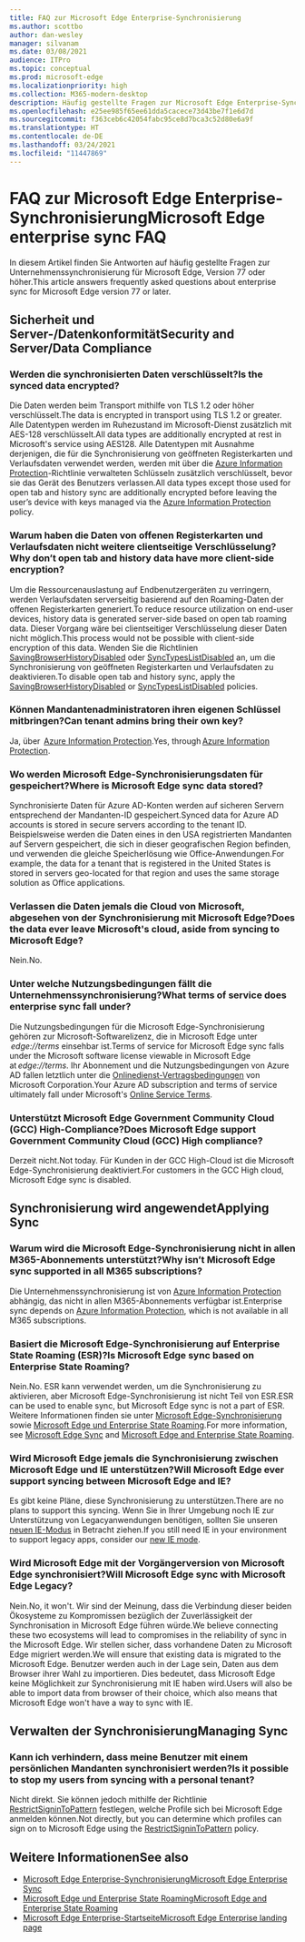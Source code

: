 ```yaml
---
title: FAQ zur Microsoft Edge Enterprise-Synchronisierung
ms.author: scottbo
author: dan-wesley
manager: silvanam
ms.date: 03/08/2021
audience: ITPro
ms.topic: conceptual
ms.prod: microsoft-edge
ms.localizationpriority: high
ms.collection: M365-modern-desktop
description: Häufig gestellte Fragen zur Microsoft Edge Enterprise-Synchronisierung.
ms.openlocfilehash: e25ee985f65ee61dda5cacece73d43be7f1e6d7d
ms.sourcegitcommit: f363ceb6c42054fabc95ce8d7bca3c52d80e6a9f
ms.translationtype: HT
ms.contentlocale: de-DE
ms.lasthandoff: 03/24/2021
ms.locfileid: "11447869"
---
```

# <a name="microsoft-edge-enterprise-sync-faq"></a><span data-ttu-id="99a80-103">FAQ zur Microsoft Edge Enterprise-Synchronisierung</span><span class="sxs-lookup"><span data-stu-id="99a80-103">Microsoft Edge enterprise sync FAQ</span></span>

<span data-ttu-id="99a80-104">In diesem Artikel finden Sie Antworten auf häufig gestellte Fragen zur Unternehmenssynchronisierung für Microsoft Edge, Version 77 oder höher.</span><span class="sxs-lookup"><span data-stu-id="99a80-104">This article answers frequently asked questions about enterprise sync for Microsoft Edge version 77 or later.</span></span>

## <a name="security-and-serverdata-compliance"></a><span data-ttu-id="99a80-105">Sicherheit und Server-/Datenkonformität</span><span class="sxs-lookup"><span data-stu-id="99a80-105">Security and Server/Data Compliance</span></span>

### <a name="is-the-synced-data-encrypted"></a><span data-ttu-id="99a80-106">Werden die synchronisierten Daten verschlüsselt?</span><span class="sxs-lookup"><span data-stu-id="99a80-106">Is the synced data encrypted?</span></span>

<span data-ttu-id="99a80-107">Die Daten werden beim Transport mithilfe von TLS 1.2 oder höher verschlüsselt.</span><span class="sxs-lookup"><span data-stu-id="99a80-107">The data is encrypted in transport using TLS 1.2 or greater.</span></span> <span data-ttu-id="99a80-108">Alle Datentypen werden im Ruhezustand im Microsoft-Dienst zusätzlich mit AES-128 verschlüsselt.</span><span class="sxs-lookup"><span data-stu-id="99a80-108">All data types are additionally encrypted at rest in Microsoft's service using AES128.</span></span> <span data-ttu-id="99a80-109">Alle Datentypen mit Ausnahme derjenigen, die für die Synchronisierung von geöffneten Registerkarten und Verlaufsdaten verwendet werden, werden mit über die [Azure Information Protection](./microsoft-edge-policies.md#restrictsignintopattern)-Richtlinie verwalteten Schlüsseln zusätzlich verschlüsselt, bevor sie das Gerät des Benutzers verlassen.</span><span class="sxs-lookup"><span data-stu-id="99a80-109">All data types except those used for open tab and history sync are additionally encrypted before leaving the user’s device with keys managed via the [Azure Information Protection](./microsoft-edge-policies.md#restrictsignintopattern) policy.</span></span>

### <a name="why-dont-open-tab-and-history-data-have-more-client-side-encryption"></a><span data-ttu-id="99a80-110">Warum haben die Daten von offenen Registerkarten und Verlaufsdaten nicht weitere clientseitige Verschlüsselung?</span><span class="sxs-lookup"><span data-stu-id="99a80-110">Why don’t open tab and history data have more client-side encryption?</span></span>

<span data-ttu-id="99a80-111">Um die Ressourcenauslastung auf Endbenutzergeräten zu verringern, werden Verlaufsdaten serverseitig basierend auf den Roaming-Daten der offenen Registerkarten generiert.</span><span class="sxs-lookup"><span data-stu-id="99a80-111">To reduce resource utilization on end-user devices, history data is generated server-side based on open tab roaming data.</span></span> <span data-ttu-id="99a80-112">Dieser Vorgang wäre bei clientseitiger Verschlüsselung dieser Daten nicht möglich.</span><span class="sxs-lookup"><span data-stu-id="99a80-112">This process would not be possible with client-side encryption of this data.</span></span> <span data-ttu-id="99a80-113">Wenden Sie die Richtlinien [SavingBrowserHistoryDisabled](./microsoft-edge-policies.md#savingbrowserhistorydisabled) oder [SyncTypesListDisabled](./microsoft-edge-policies.md#synctypeslistdisabled) an, um die Synchronisierung von geöffneten Registerkarten und Verlaufsdaten zu deaktivieren.</span><span class="sxs-lookup"><span data-stu-id="99a80-113">To disable open tab and history sync, apply the [SavingBrowserHistoryDisabled](./microsoft-edge-policies.md#savingbrowserhistorydisabled) or [SyncTypesListDisabled](./microsoft-edge-policies.md#synctypeslistdisabled) policies.</span></span>

### <a name="can-tenant-admins-bring-their-own-key"></a><span data-ttu-id="99a80-114">Können Mandantenadministratoren ihren eigenen Schlüssel mitbringen?</span><span class="sxs-lookup"><span data-stu-id="99a80-114">Can tenant admins bring their own key?</span></span>

<span data-ttu-id="99a80-115">Ja, über  [Azure Information Protection](https://azure.microsoft.com/services/information-protection/).</span><span class="sxs-lookup"><span data-stu-id="99a80-115">Yes, through [Azure Information Protection](https://azure.microsoft.com/services/information-protection/).</span></span>

### <a name="where-is-microsoft-edge-sync-data-stored"></a><span data-ttu-id="99a80-116">Wo werden Microsoft Edge-Synchronisierungsdaten für gespeichert?</span><span class="sxs-lookup"><span data-stu-id="99a80-116">Where is Microsoft Edge sync data stored?</span></span>

<span data-ttu-id="99a80-117">Synchronisierte Daten für Azure AD-Konten werden auf sicheren Servern entsprechend der Mandanten-ID gespeichert.</span><span class="sxs-lookup"><span data-stu-id="99a80-117">Synced data for Azure AD accounts is stored in secure servers according to the tenant ID.</span></span> <span data-ttu-id="99a80-118">Beispielsweise werden die Daten eines in den USA registrierten Mandanten auf Servern gespeichert, die sich in dieser geografischen Region befinden, und verwenden die gleiche Speicherlösung wie Office-Anwendungen.</span><span class="sxs-lookup"><span data-stu-id="99a80-118">For example, the data for a tenant that is registered in the United States is stored in servers geo-located for that region and uses the same storage solution as Office applications.</span></span>

### <a name="does-the-data-ever-leave-microsofts-cloud-aside-from-syncing-to-microsoft-edge"></a><span data-ttu-id="99a80-119">Verlassen die Daten jemals die Cloud von Microsoft, abgesehen von der Synchronisierung mit Microsoft Edge?</span><span class="sxs-lookup"><span data-stu-id="99a80-119">Does the data ever leave Microsoft's cloud, aside from syncing to Microsoft Edge?</span></span>

<span data-ttu-id="99a80-120">Nein.</span><span class="sxs-lookup"><span data-stu-id="99a80-120">No.</span></span>

### <a name="what-terms-of-service-does-enterprise-sync-fall-under"></a><span data-ttu-id="99a80-121">Unter welche Nutzungsbedingungen fällt die Unternehmenssynchronisierung?</span><span class="sxs-lookup"><span data-stu-id="99a80-121">What terms of service does enterprise sync fall under?</span></span>

<span data-ttu-id="99a80-122">Die Nutzungsbedingungen für die Microsoft Edge-Synchronisierung gehören zur Microsoft-Softwarelizenz, die in Microsoft Edge unter  *edge://terms* einsehbar ist.</span><span class="sxs-lookup"><span data-stu-id="99a80-122">Terms of service for Microsoft Edge sync falls under the Microsoft software license viewable in Microsoft Edge at *edge://terms*.</span></span> <span data-ttu-id="99a80-123">Ihr Abonnement und die Nutzungsbedingungen von Azure AD fallen letztlich unter die [Onlinedienst-Vertragsbedingungen](https://www.microsoft.com/licensing/product-licensing/products) von Microsoft Corporation.</span><span class="sxs-lookup"><span data-stu-id="99a80-123">Your Azure AD subscription and terms of service ultimately fall under Microsoft's [Online Service Terms](https://www.microsoft.com/licensing/product-licensing/products).</span></span>

### <a name="does-microsoft-edge-support-government-community-cloud-gcc-high-compliance"></a><span data-ttu-id="99a80-124">Unterstützt Microsoft Edge Government Community Cloud (GCC) High-Compliance?</span><span class="sxs-lookup"><span data-stu-id="99a80-124">Does Microsoft Edge support Government Community Cloud (GCC) High compliance?</span></span>

<span data-ttu-id="99a80-125">Derzeit nicht.</span><span class="sxs-lookup"><span data-stu-id="99a80-125">Not today.</span></span> <span data-ttu-id="99a80-126">Für Kunden in der GCC High-Cloud ist die Microsoft Edge-Synchronisierung deaktiviert.</span><span class="sxs-lookup"><span data-stu-id="99a80-126">For customers in the GCC High cloud, Microsoft Edge sync is disabled.</span></span>

## <a name="applying-sync"></a><span data-ttu-id="99a80-127">Synchronisierung wird angewendet</span><span class="sxs-lookup"><span data-stu-id="99a80-127">Applying Sync</span></span>

### <a name="why-isnt-microsoft-edge-sync-supported-in-all-m365-subscriptions"></a><span data-ttu-id="99a80-128">Warum wird die Microsoft Edge-Synchronisierung nicht in allen M365-Abonnements unterstützt?</span><span class="sxs-lookup"><span data-stu-id="99a80-128">Why isn’t Microsoft Edge sync supported in all M365 subscriptions?</span></span>

<span data-ttu-id="99a80-129">Die Unternehmenssynchronisierung ist von [Azure Information Protection](https://azure.microsoft.com/services/information-protection/) abhängig, das nicht in allen M365-Abonnements verfügbar ist.</span><span class="sxs-lookup"><span data-stu-id="99a80-129">Enterprise sync depends on [Azure Information Protection](https://azure.microsoft.com/services/information-protection/), which is not available in all M365 subscriptions.</span></span>

### <a name="is-microsoft-edge-sync-based-on-enterprise-state-roaming"></a><span data-ttu-id="99a80-130">Basiert die Microsoft Edge-Synchronisierung auf Enterprise State Roaming (ESR)?</span><span class="sxs-lookup"><span data-stu-id="99a80-130">Is Microsoft Edge sync based on Enterprise State Roaming?</span></span>

<span data-ttu-id="99a80-131">Nein.</span><span class="sxs-lookup"><span data-stu-id="99a80-131">No.</span></span> <span data-ttu-id="99a80-132">ESR kann verwendet werden, um die Synchronisierung zu aktivieren, aber Microsoft Edge-Synchronisierung ist nicht Teil von ESR.</span><span class="sxs-lookup"><span data-stu-id="99a80-132">ESR can be used to enable sync, but Microsoft Edge sync is not a part of ESR.</span></span> <span data-ttu-id="99a80-133">Weitere Informationen finden sie unter [Microsoft Edge-Synchronisierung](https://review.docs.microsoft.com/DeployEdge/microsoft-edge-enterprise-sync) sowie [Microsoft Edge und Enterprise State Roaming](https://review.docs.microsoft.com/DeployEdge/microsoft-edge-enterprise-state-roaming).</span><span class="sxs-lookup"><span data-stu-id="99a80-133">For more information, see [Microsoft Edge Sync](https://review.docs.microsoft.com/DeployEdge/microsoft-edge-enterprise-sync) and [Microsoft Edge and Enterprise State Roaming](https://review.docs.microsoft.com/DeployEdge/microsoft-edge-enterprise-state-roaming).</span></span>

### <a name="will-microsoft-edge-ever-support-syncing-between-microsoft-edge-and-ie"></a><span data-ttu-id="99a80-134">Wird Microsoft Edge jemals die Synchronisierung zwischen Microsoft Edge und IE unterstützen?</span><span class="sxs-lookup"><span data-stu-id="99a80-134">Will Microsoft Edge ever support syncing between Microsoft Edge and IE?</span></span>

<span data-ttu-id="99a80-135">Es gibt keine Pläne, diese Synchronisierung zu unterstützen.</span><span class="sxs-lookup"><span data-stu-id="99a80-135">There are no plans to support this syncing.</span></span> <span data-ttu-id="99a80-136">Wenn Sie in Ihrer Umgebung noch IE zur Unterstützung von Legacyanwendungen benötigen, sollten Sie unseren [neuen IE-Modus](./edge-ie-mode.md) in Betracht ziehen.</span><span class="sxs-lookup"><span data-stu-id="99a80-136">If you still need IE in your environment to support legacy apps, consider our [new IE mode](./edge-ie-mode.md).</span></span>

### <a name="will-microsoft-edge-sync-with-microsoft-edge-legacy"></a><span data-ttu-id="99a80-137">Wird Microsoft Edge mit der Vorgängerversion von Microsoft Edge synchronisiert?</span><span class="sxs-lookup"><span data-stu-id="99a80-137">Will Microsoft Edge sync with Microsoft Edge Legacy?</span></span>

<span data-ttu-id="99a80-138">Nein.</span><span class="sxs-lookup"><span data-stu-id="99a80-138">No, it won't.</span></span> <span data-ttu-id="99a80-139">Wir sind der Meinung, dass die Verbindung dieser beiden Ökosysteme zu Kompromissen bezüglich der Zuverlässigkeit der Synchronisation in Microsoft Edge führen würde.</span><span class="sxs-lookup"><span data-stu-id="99a80-139">We believe connecting these two ecosystems will lead to compromises in the reliability of sync in the Microsoft Edge.</span></span> <span data-ttu-id="99a80-140">Wir stellen sicher, dass vorhandene Daten zu Microsoft Edge migriert werden.</span><span class="sxs-lookup"><span data-stu-id="99a80-140">We will ensure that existing data is migrated to the Microsoft Edge.</span></span> <span data-ttu-id="99a80-141">Benutzer werden auch in der Lage sein, Daten aus dem Browser ihrer Wahl zu importieren. Dies bedeutet, dass Microsoft Edge keine Möglichkeit zur Synchronisierung mit IE haben wird.</span><span class="sxs-lookup"><span data-stu-id="99a80-141">Users will also be able to import data from browser of their choice, which also means that Microsoft Edge won't have a way to sync with IE.</span></span>

## <a name="managing-sync"></a><span data-ttu-id="99a80-142">Verwalten der Synchronisierung</span><span class="sxs-lookup"><span data-stu-id="99a80-142">Managing Sync</span></span>

### <a name="is-it-possible-to-stop-my-users-from-syncing-with-a-personal-tenant"></a><span data-ttu-id="99a80-143">Kann ich verhindern, dass meine Benutzer mit einem persönlichen Mandanten synchronisiert werden?</span><span class="sxs-lookup"><span data-stu-id="99a80-143">Is it possible to stop my users from syncing with a personal tenant?</span></span>

<span data-ttu-id="99a80-144">Nicht direkt. Sie können jedoch mithilfe der Richtlinie [RestrictSigninToPattern](./microsoft-edge-policies.md#restrictsignintopattern) festlegen, welche Profile sich bei Microsoft Edge anmelden können.</span><span class="sxs-lookup"><span data-stu-id="99a80-144">Not directly, but you can determine which profiles can sign on to Microsoft Edge using the [RestrictSigninToPattern](./microsoft-edge-policies.md#restrictsignintopattern) policy.</span></span>

## <a name="see-also"></a><span data-ttu-id="99a80-145">Weitere Informationen</span><span class="sxs-lookup"><span data-stu-id="99a80-145">See also</span></span>

- [<span data-ttu-id="99a80-146">Microsoft Edge Enterprise-Synchronisierung</span><span class="sxs-lookup"><span data-stu-id="99a80-146">Microsoft Edge Enterprise Sync</span></span>](microsoft-edge-enterprise-sync.md)
- [<span data-ttu-id="99a80-147">Microsoft Edge und Enterprise State Roaming</span><span class="sxs-lookup"><span data-stu-id="99a80-147">Microsoft Edge and Enterprise State Roaming</span></span>](microsoft-edge-enterprise-state-roaming.md)
- [<span data-ttu-id="99a80-148">Microsoft Edge Enterprise-Startseite</span><span class="sxs-lookup"><span data-stu-id="99a80-148">Microsoft Edge Enterprise landing page</span></span>](https://aka.ms/EdgeEnterprise)
